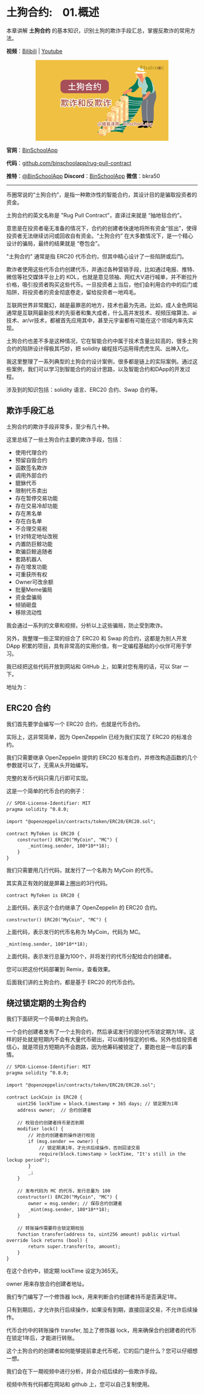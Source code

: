 # 土狗合约:&nbsp;&nbsp;&nbsp;&nbsp;01.概述 

本章讲解 **土狗合约** 的基本知识，识别土狗的欺诈手段汇总，掌握反欺诈的常用方法。

**视频**：[Bilibili](#)  |  [Youtube](#)
<p align="center"><img src="./img/security-rugpull-v1.png" align="middle" /></p>

**官网**：[BinSchoolApp](https://binschool.app)

**代码**：[github.com/binschoolapp/rug-pull-contract](https://github.com/binschoolapp/rug-pull-contract)

**推特**：[@BinSchoolApp](https://twitter.com/BinSchoolApp)    **Discord**：[BinSchoolApp](https://discord.gg/PB2YEvggWq)   **微信**：bkra50 

-----
币圈常说的“土狗合约”，是指一种欺诈性的智能合约，其设计目的是骗取投资者的资金。

土狗合约的英文名称是 "Rug Pull Contract"，直译过来就是 “抽地毯合约”。

意思是在投资者毫无准备的情况下，合约的创建者快速地将所有资金“拔出”，使得投资者无法继续访问或回收自有资金。“土狗合约” 在大多数情况下，是一个精心设计的骗局，最终的结果就是 “卷包会”。

"土狗合约" 通常是指 ERC20 代币合约，但其中精心设计了一些陷阱或后门。

欺诈者使用这些代币合约创建代币，并通过各种营销手段，比如通过电报、推特、微信等社交媒体平台上的 KOL，也就是意见领袖、网红大V进行喊单，并不断拉升价格，吸引投资者购买这些代币。一旦投资者上当后，他们会利用合约中的后门或陷阱，将投资者的资金彻底卷走，留给投资者一地鸡毛。

互联网世界非常魔幻，越是最罪恶的地方，技术也最为先进。比如，成人金色网站通常是互联网最新技术的先驱者和集大成者，什么高并发技术、视频压缩算法、ai技术、ar/vr技术，都被首先应用其中，甚至元宇宙都有可能在这个领域内率先实现。

土狗合约也差不多是这种情况，它在智能合约中属于技术含量比较高的，很多土狗合约的陷阱设计得极其巧妙，把 solidity 编程技巧运用得虎虎生风、出神入化。

我这里整理了一系列典型的土狗合约设计案例，很多都是链上的实际案例。通过这些案例，我们可以学习到智能合约的设计思路，以及智能合约和DApp的开发过程。

涉及到的知识包括：solidity 语言、ERC20 合约、Swap 合约等。

## 欺诈手段汇总
土狗合约的欺诈手段非常多，至少有几十种。

这里总结了一些土狗合约主要的欺诈手段，包括：

- 使用代理合约
- 预留自毁合约
- 函数签名欺诈
- 调用外部合约
- 貔貅代币
- 限制代币卖出
- 存在暂停交易功能
- 存在交易冷却功能
- 存在黑名单
- 存在白名单
- 不合理交易税
- 针对特定地址改税
- 内置防巨鲸功能
- 欺骗巨鲸追随者
- 套路机器人
- 存在增发功能
- 可重获所有权
- Owner可改余额
- 批量Meme骗局
- 资金盘骗局
- 倾销砸盘
- 移除流动性

我会通过一系列的文章和视频，分析以上这些骗局，防止受到欺诈。

另外，我整理一些正常的综合了 ERC20 和 Swap 的合约，这都是为别人开发 DApp 积累的项目，具有非常高的实用价值，有一定编程基础的小伙伴可用于学习。

我已经把这些代码开放到网站和 GitHub 上，如果对您有用的话，可以 Star 一下。

地址为：

## ERC20 合约

我们首先要学会编写一个 ERC20 合约，也就是代币合约。

实际上，这非常简单，因为 OpenZeppelin 已经为我们实现了 ERC20 的标准合约。

我们只需要继承 OpenZeppelin 提供的 ERC20 标准合约，并修改构造函数的几个参数就可以了，无需从头开始编写。

完整的发币代码只需几行即可实现。

这是一个简单的代币合约的例子：

```solidity
// SPDX-License-Identifier: MIT
pragma solidity ^0.8.0;

import "@openzeppelin/contracts/token/ERC20/ERC20.sol";

contract MyToken is ERC20 {
    constructor() ERC20("MyCoin", "MC") {
        _mint(msg.sender, 100*10**18);
    }
}
```
我们只需要用几行代码，就发行了一个名称为 MyCoin 的代币。

其实真正有效的就是屏幕上圈出的3行代码。

```solidity
contract MyToken is ERC20 {
```

上面代码，表示这个合约继承了 OpenZeppelin 的 ERC20 合约。

```solidity
constructor() ERC20("MyCoin", "MC") {
```

上面代码，表示发行的代币名称为 MyCoin，代码为 MC。

```solidity
_mint(msg.sender, 100*10**18);
```

上面代码，表示发行总量为100个，并将发行的代币分配给合约创建者。

您可以把这份代码部署到 Remix，查看效果。

后面我们讲的土狗合约，都是基于 ERC20 的代币合约。

## 绕过锁定期的土狗合约

我们下面研究一个简单的土狗合约。

一个合约创建者发布了一个土狗合约，然后承诺发行的部分代币锁定期为1年。这样的好处就是短期内不会有大量代币砸出，可以维持恒定的价格。另外也给投资者信心，就是项目方短期内不会跑路，因为他筹码被锁定了，要跑也是一年后的事情。

```solidity
// SPDX-License-Identifier: MIT
pragma solidity ^0.8.0;

import "@openzeppelin/contracts/token/ERC20/ERC20.sol";

contract LockCoin is ERC20 {
    uint256 lockTime = block.timestamp + 365 days; // 锁定期为1年
    address owner;  // 合约创建者

    // 校验合约创建者持币是否到期
    modifier lock() {
    	// 对合约创建者的操作进行校验
        if (msg.sender == owner) {
        	// 锁定期满1年，才允许后续操作，否则回滚交易
            require(block.timestamp > lockTime, "It's still in the lockup period");
        }
        _;
    }

    // 发布代码为 MC 的代币，发行总量为 100
    constructor() ERC20("MyCoin", "MC") {
        owner = msg.sender; // 保存合约创建者
        _mint(msg.sender, 100*10**18);
    }

    // 转账操作需要符合锁定期校验
    function transfer(address to, uint256 amount) public virtual override lock returns (bool) {
        return super.transfer(to, amount);
    }
}
```
在这个合约中，锁定期 lockTime 设定为365天。

owner 用来存放合约创建者地址。

我们专门编写了一个修饰器 lock，用来判断合约创建者持币是否满足1年。

只有到期后，才允许执行后续操作，如果没有到期，直接回滚交易，不允许后续操作。

代币合约中的转账操作 transfer, 加上了修饰器 lock，用来确保合约创建者的代币在锁定1年后，才能进行转账。

这个土狗合约的创建者如何能够提前拿走代币呢，它的后门是什么？您可以仔细想一想。

我们会在下一期视频中进行分析，并会介绍后续的一些欺诈手段。

视频中所有代码都在网站和 github 上，您可以自己复制使用。